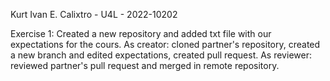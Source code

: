 Kurt Ivan E. Calixtro - U4L - 2022-10202

Exercise 1:
Created a new repository and added txt file with our expectations for the cours.
As creator: cloned partner's repository, created a new branch and edited expectations, created pull request.
As reviewer: reviewed partner's pull request and merged in remote repository.
